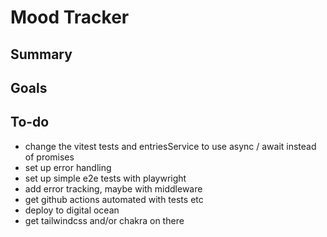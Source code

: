# Mood Tracker

## Summary

## Goals

## To-do

- change the vitest tests and entriesService to use async / await instead of promises
- set up error handling
- set up simple e2e tests with playwright
- add error tracking, maybe with middleware
- get github actions automated with tests etc
- deploy to digital ocean
- get tailwindcss and/or chakra on there
